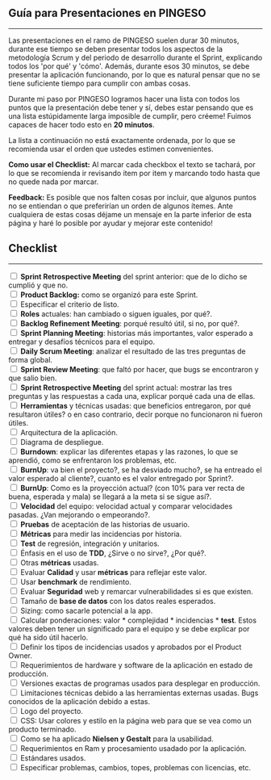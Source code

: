 ## Guía para Presentaciones en PINGESO
<hr class="divider">

Las presentaciones en el ramo de PINGESO suelen durar 30 minutos, durante ese 
tiempo se deben presentar todos los aspectos de la metodología Scrum y del 
periodo de desarrollo durante el Sprint, explicando todos los 'por qué' y 
'cómo'. Además, durante esos 30 minutos, se debe presentar la aplicación 
funcionando, por lo que es natural pensar que no se tiene suficiente tiempo 
para cumplir con ambas cosas.

Durante mi paso por PINGESO logramos hacer una lista con todos los puntos que 
la presentación debe tener y sí, debes estar pensando que es una lista 
estúpidamente larga imposible de cumplir, pero créeme! Fuimos capaces de hacer 
todo esto en **20 minutos**.

La lista a continuación no está exactamente ordenada, por lo que se recomienda 
usar el orden que ustedes estimen convenientes.

**Como usar el Checklist:** Al marcar cada checkbox el texto se tachará, por 
lo que se recomienda ir revisando item por item y marcando todo hasta que no 
quede nada por marcar.

**Feedback:** Es posible que nos falten cosas por incluir, que algunos puntos 
no se entiendan o que preferirían un orden de algunos ítemes. Ante cualquiera 
de estas cosas déjame un mensaje en la parte inferior de esta página y haré lo 
posible por ayudar y mejorar este contenido!

## Checklist
<hr class="divider">

<div class="checkbox">
    <input id="one" type="checkbox" class="selection_checkbox" />
    <label for="one" class="selection_label">
        <b>Sprint Retrospective Meeting</b> del sprint anterior: que de lo dicho se cumplió y que no.
    </label>
    </br>
    <input id="two" type="checkbox" class="selection_checkbox" />
    <label for="two" class="selection_label">
        <b>Product Backlog:</b> como se organizó para este Sprint.
    </label>
    </br>
    <input id="three" type="checkbox" class="selection_checkbox" />
    <label for="three" class="selection_label">
        Especificar el criterio de listo.
    </label>
    </br>
    <input id="four" type="checkbox" class="selection_checkbox" />
    <label for="four" class="selection_label">
        <b>Roles</b> actuales: han cambiado o siguen iguales, por qué?.
    </label>
    </br>
    <input id="five" type="checkbox" class="selection_checkbox" />
    <label for="five" class="selection_label">
        <b>Backlog Refinement Meeting</b>: porqué resultó útil, si no, por qué?.
    </label>
    </br>
    <input id="six" type="checkbox" class="selection_checkbox" />
    <label for="six" class="selection_label">
        <b>Sprint Planning Meeting</b>: historias más importantes, valor esperado a entregar y desafíos técnicos para el equipo.
    </label>
    </br>
    <input id="seven" type="checkbox" class="selection_checkbox" />
    <label for="seven" class="selection_label">
        <b>Daily Scrum Meeting</b>: analizar el resultado de las tres preguntas de forma global.
    </label>
    </br>
    <input id="eight" type="checkbox" class="selection_checkbox" />
    <label for="eight" class="selection_label">
        <b>Sprint Review Meeting</b>: que faltó por hacer, que bugs se encontraron y que salio bien.
    </label>
    </br>
    <input id="nine" type="checkbox" class="selection_checkbox" />
    <label for="nine" class="selection_label">
        <b>Sprint Retrospective Meeting</b> del sprint actual: mostrar las tres preguntas y las respuestas a cada una, explicar porqué cada una de ellas.
    </label>
    </br>
    <input id="ten" type="checkbox" class="selection_checkbox" />
    <label for="ten" class="selection_label">
        <b>Herramientas</b> y técnicas usadas: que beneficios entregaron, por qué resultaron útiles? o en caso contrario, decir porque no funcionaron ni fueron útiles.
    </label>
    </br>
    <input id="eleven" type="checkbox" class="selection_checkbox" />
    <label for="eleven" class="selection_label">
        Arquitectura de la aplicación.
    </label>
    </br>
    <input id="twelve" type="checkbox" class="selection_checkbox" />
    <label for="twelve" class="selection_label">
        Diagrama de despliegue.
    </label>
    </br>
    <input id="thirdteen" type="checkbox" class="selection_checkbox" />
    <label for="thirdteen" class="selection_label">
        <b>Burndown</b>: explicar las diferentes etapas y las razones, lo que se aprendió, como se enfrentaron los problemas, etc.
    </label>
    </br>
    <input id="fourteen" type="checkbox" class="selection_checkbox" />
    <label for="fourteen" class="selection_label">
        <b>BurnUp</b>: va bien el proyecto?, se ha desviado mucho?, se ha entreado el valor esperado al cliente?, cuanto es el valor entregado por Sprint?.
    </label>
    </br>
    <input id="fifteen" type="checkbox" class="selection_checkbox" />
    <label for="fifteen" class="selection_label">
        <b>BurnUp</b>: Como es la proyección actual? (con 10% para ver recta de buena, esperada y mala) se llegará a la meta si se sigue así?.
    </label>
    </br>
    <input id="sixteen" type="checkbox" class="selection_checkbox" />
    <label for="sixteen" class="selection_label">
        <b>Velocidad</b> del equipo: velocidad actual y comparar velocidades pasadas. ¿Van mejorando o empeorando?.
    </label>
    </br>
    <input id="seventeen" type="checkbox" class="selection_checkbox" />
    <label for="seventeen" class="selection_label">
        <b>Pruebas</b> de aceptación de las historias de usuario.
    </label>
    </br>
    <input id="eighteen" type="checkbox" class="selection_checkbox" />
    <label for="eighteen" class="selection_label">
        <b>Métricas</b> para medir las incidencias por historia.
    </label>
    </br>
    <input id="nineteen" type="checkbox" class="selection_checkbox" />
    <label for="nineteen" class="selection_label">
        <b>Test</b> de regresión, integración y unitarios.
    </label>
    </br>
    <input id="twenty" type="checkbox" class="selection_checkbox" />
    <label for="twenty" class="selection_label">
        Énfasis en el uso de <b>TDD</b>, ¿Sirve o no sirve?, ¿Por qué?.
    </label>
    </br>
    <input id="twenty-one" type="checkbox" class="selection_checkbox" />
    <label for="twenty-one" class="selection_label">
        Otras <b>métricas</b> usadas.
    </label>
    </br>
    <input id="twenty-two" type="checkbox" class="selection_checkbox" />
    <label for="twenty-two" class="selection_label">
        Evaluar <b>Calidad</b> y usar <b>métricas</b> para reflejar este valor.
    </label>
    </br>
    <input id="twenty-three" type="checkbox" class="selection_checkbox" />
    <label for="twenty-three" class="selection_label">
        Usar <b>benchmark</b> de rendimiento.
    </label>
    </br>
    <input id="twenty-four" type="checkbox" class="selection_checkbox" />
    <label for="twenty-four" class="selection_label">
        Evaluar <b>Seguridad</b> web y remarcar vulnerabilidades si es que existen.
    </label>
    </br>
    <input id="twenty-five" type="checkbox" class="selection_checkbox" />
    <label for="twenty-five" class="selection_label">
        Tamaño de <b>base de datos</b> con los datos reales esperados.
    </label>
    </br>
    <input id="twenty-six" type="checkbox" class="selection_checkbox" />
    <label for="twenty-six" class="selection_label">
        Sizing: como sacarle potencial a la app.
    </label>
    </br>
    <input id="twenty-seven" type="checkbox" class="selection_checkbox" />
    <label for="twenty-seven" class="selection_label">
        Calcular ponderaciones: valor * complejidad * incidencias * <b>test</b>. Estos valores deben tener un significado para el equipo y se debe explicar por qué ha sido útil hacerlo. 
    </label>
    </br>
    <input id="twenty-eight" type="checkbox" class="selection_checkbox" />
    <label for="twenty-eight" class="selection_label">
        Definir los tipos de incidencias usados y aprobados por el Product Owner.
    </label>
    </br>
    <input id="twenty-nine" type="checkbox" class="selection_checkbox" />
    <label for="twenty-nine" class="selection_label">
        Requerimientos de hardware y software de la aplicación en estado de producción.
    </label>
    </br>
    <input id="thirty" type="checkbox" class="selection_checkbox" />
    <label for="thirty" class="selection_label">
        Versiones exactas de programas usados para desplegar en producción.
    </label>
    </br>
    <input id="thirty-one" type="checkbox" class="selection_checkbox" />
    <label for="thirty-one" class="selection_label">
        Limitaciones técnicas debido a las herramientas externas usadas. Bugs conocidos de la aplicación debido a estas.
    </label>
    </br>
    <input id="thirty-two" type="checkbox" class="selection_checkbox" />
    <label for="thirty-two" class="selection_label">
        Logo del proyecto.
    </label>
    </br>
    <input id="thirty-three" type="checkbox" class="selection_checkbox" />
    <label for="thirty-three" class="selection_label">
        CSS: Usar colores y estilo en la página web para que se vea como un producto terminado.
    </label>
    </br>
    <input id="thirty-four" type="checkbox" class="selection_checkbox" />
    <label for="thirty-four" class="selection_label">
        Como se ha aplicado <b>Nielsen y Gestalt</b> para la usabilidad.
    </label>
    </br>
    <input id="thirty-five" type="checkbox" class="selection_checkbox" />
    <label for="thirty-five" class="selection_label">
        Requerimientos en Ram y procesamiento usadado por la aplicación.
    </label>
    </br>
    <input id="thirty-six" type="checkbox" class="selection_checkbox" />
    <label for="thirty-six" class="selection_label">
        Estándares usados.
    </label>
    </br>
    <input id="thirty-seven" type="checkbox" class="selection_checkbox" />
    <label for="thirty-seven" class="selection_label">
        Especificar problemas, cambios, topes, problemas con licencias, etc.
    </label>
</div>